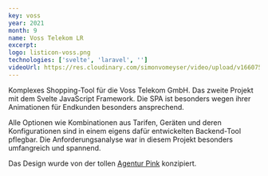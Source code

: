 ```yaml
---
key: voss
year: 2021
month: 9
name: Voss Telekom LR
excerpt:
logo: listicon-voss.png
technologies: ['svelte', 'laravel', '']
videoUrl: https://res.cloudinary.com/simonvomeyser/video/upload/v1660753830/videos-simonvomeyser.de/voss.mp4
---
```


Komplexes Shopping-Tool für die Voss Telekom GmbH. Das zweite Projekt mit dem Svelte JavaScript Framework. Die SPA ist besonders wegen ihrer Animationen für Endkunden besonders ansprechend.

Alle Optionen wie Kombinationen aus Tarifen, Geräten und deren Konfigurationen sind in einem eigens dafür entwickelten Backend-Tool pflegbar. Die Anforderungsanalyse war in diesem Projekt besonders umfangreich und spannend.

Das Design wurde von der tollen <a href="https://agentur.pink" target="_blank" rel="noopener noreferrer">Agentur Pink</a> konzipiert.